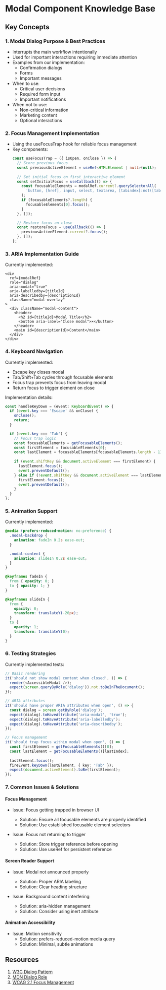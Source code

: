 # Modal Component Knowledge Base

## Key Concepts

### 1. Modal Dialog Purpose & Best Practices
- Interrupts the main workflow intentionally
- Used for important interactions requiring immediate attention
- Examples from our implementation:
  - Confirmation dialogs
  - Forms
  - Important messages
- When to use:
  - Critical user decisions
  - Required form input
  - Important notifications
- When not to use:
  - Non-critical information
  - Marketing content
  - Optional interactions

### 2. Focus Management Implementation
- Using the useFocusTrap hook for reliable focus management
- Key components:
  ```typescript
  const useFocusTrap = ({ isOpen, onClose }) => {
    // Store previous focus
    const previousActiveElement = useRef<HTMLElement | null>(null);
    
    // Set initial focus on first interactive element
    const setInitialFocus = useCallback(() => {
      const focusableElements = modalRef.current?.querySelectorAll(
        'button, [href], input, select, textarea, [tabindex]:not([tabindex="-1"])'
      );
      if (focusableElements?.length) {
        focusableElements[0].focus();
      }
    }, []);

    // Restore focus on close
    const restoreFocus = useCallback(() => {
      previousActiveElement.current?.focus();
    }, []);
  };
  ```

### 3. ARIA Implementation Guide
Currently implemented:
```tsx
<div 
  ref={modalRef}
  role="dialog"
  aria-modal="true"
  aria-labelledby={titleId}
  aria-describedby={descriptionId}
  className="modal-overlay"
>
  <div className="modal-content">
    <header>
      <h2 id={titleId}>Modal Title</h2>
      <button aria-label="Close modal">×</button>
    </header>
    <main id={descriptionId}>Content</main>
  </div>
</div>
```

### 4. Keyboard Navigation
Currently implemented:
- Escape key closes modal
- Tab/Shift+Tab cycles through focusable elements
- Focus trap prevents focus from leaving modal
- Return focus to trigger element on close

Implementation details:
```typescript
const handleKeyDown = (event: KeyboardEvent) => {
  if (event.key === 'Escape' && onClose) {
    onClose();
    return;
  }

  if (event.key === 'Tab') {
    // Focus trap logic
    const focusableElements = getFocusableElements();
    const firstElement = focusableElements[0];
    const lastElement = focusableElements[focusableElements.length - 1];
    
    if (event.shiftKey && document.activeElement === firstElement) {
      lastElement.focus();
      event.preventDefault();
    } else if (!event.shiftKey && document.activeElement === lastElement) {
      firstElement.focus();
      event.preventDefault();
    }
  }
};
```

### 5. Animation Support
Currently implemented:
```css
@media (prefers-reduced-motion: no-preference) {
  .modal-backdrop {
    animation: fadeIn 0.2s ease-out;
  }

  .modal-content {
    animation: slideIn 0.2s ease-out;
  }
}

@keyframes fadeIn {
  from { opacity: 0; }
  to { opacity: 1; }
}

@keyframes slideIn {
  from {
    opacity: 0;
    transform: translateY(-20px);
  }
  to {
    opacity: 1;
    transform: translateY(0);
  }
}
```

### 6. Testing Strategies
Currently implemented tests:
```typescript
// Basic rendering
it('should not show modal content when closed', () => {
  render(<AccessibleModal />);
  expect(screen.queryByRole('dialog')).not.toBeInTheDocument();
});

// ARIA attributes
it('should have proper ARIA attributes when open', () => {
  const dialog = screen.getByRole('dialog');
  expect(dialog).toHaveAttribute('aria-modal', 'true');
  expect(dialog).toHaveAttribute('aria-labelledby');
  expect(dialog).toHaveAttribute('aria-describedby');
});

// Focus management
it('should trap focus within modal when open', () => {
  const firstElement = getFocusableElements()[0];
  const lastElement = getFocusableElements()[lastIndex];
  
  lastElement.focus();
  fireEvent.keyDown(lastElement, { key: 'Tab' });
  expect(document.activeElement).toBe(firstElement);
});
```

### 7. Common Issues & Solutions

#### Focus Management
- Issue: Focus getting trapped in browser UI
  - Solution: Ensure all focusable elements are properly identified
  - Solution: Use established focusable element selectors

- Issue: Focus not returning to trigger
  - Solution: Store trigger reference before opening
  - Solution: Use useRef for persistent reference

#### Screen Reader Support
- Issue: Modal not announced properly
  - Solution: Proper ARIA labeling
  - Solution: Clear heading structure

- Issue: Background content interfering
  - Solution: aria-hidden management
  - Solution: Consider using inert attribute

#### Animation Accessibility
- Issue: Motion sensitivity
  - Solution: prefers-reduced-motion media query
  - Solution: Minimal, subtle animations

## Resources
1. [W3C Dialog Pattern](https://www.w3.org/WAI/ARIA/apg/patterns/dialog-modal/)
2. [MDN Dialog Role](https://developer.mozilla.org/en-US/docs/Web/Accessibility/ARIA/Roles/dialog_role)
3. [WCAG 2.1 Focus Management](https://www.w3.org/WAI/WCAG21/Understanding/focus-management.html)
